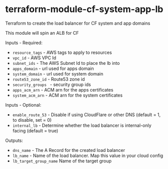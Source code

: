 # terraform-module-cf-system-app-lb
Terraform to create the load balancer for CF system and app domains

This module will spin an ALB for CF

Inputs - Required:

 - `resource_tags` - AWS tags to apply to resources
 - `vpc_id` - AWS VPC Id
 - `subnet_ids` - The AWS Subnet Id to place the lb into     
 - `apps_domain` - url used for apps domain
 - `system_domain` - url used for system domain
 - `route53_zone_id` - Route53 zone id
 - `security_groups ` - security group ids
 - `apps_acm_arn` - ACM arn for the apps certificates
 - `system_acm_arn` - ACM arn for the system certificates

Inputs - Optional: 

 - `enable_route_53` - Disable if using CloudFlare or other DNS (default = 1, to disable, set = 0)
 - `internal_lb` - Determine whether the load balancer is internal-only facing (default = true)

Outputs:

 - `dns_name` - The A Record for the created load balancer
 - `lb_name` - Name of the load balancer.  Map this value in your cloud config
 - `lb_target_group_name` Name of the target group
